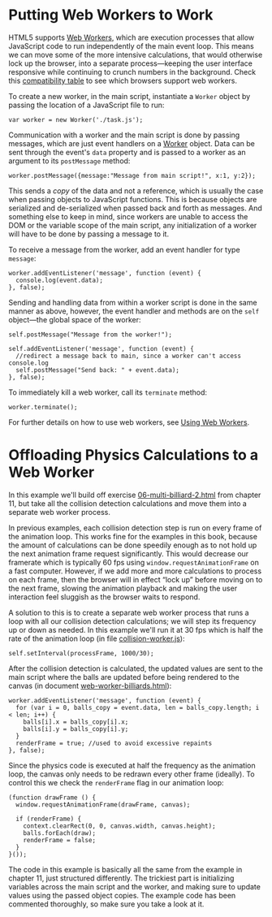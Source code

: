 # Putting Web Workers to Work

HTML5 supports [Web Workers](http://www.w3.org/TR/workers/),
which are execution processes that allow JavaScript code to run
independently of the main event loop. This means we can move
some of the more intensive calculations, that would
otherwise lock up the browser, into a separate
process—keeping the user interface responsive while
continuing to crunch numbers in the background. Check this
[compatibility table](http://caniuse.com/webworkers) to see
which browsers support web workers.

To create a new worker, in the main script, instantiate a
`Worker` object by passing the location of a JavaScript file to run:

    var worker = new Worker('./task.js');

Communication with a worker and the main script is done by
passing messages, which are just event handlers on a [Worker](https://developer.mozilla.org/En/DOM/Worker)
object. Data can be sent through the event's `data` property
and is passed to a worker as an argument to its `postMessage` method:

    worker.postMessage({message:"Message from main script!", x:1, y:2});

This sends a *copy* of the data and not a reference, which
is usually the case when passing objects to JavaScript
functions. This is because objects are serialized and
de-serialized when passed back and forth as
messages. And something else to keep in mind, since workers
are unable to access the DOM or the variable scope of the
main script, any initialization of a worker will have to be
done by passing a message to it.

To receive a message from the worker, add an event handler
for type `message`:

    worker.addEventListener('message', function (event) {
      console.log(event.data);
    }, false);

Sending and handling data from within a worker script is
done in the same manner as above, however, the event handler
and methods are on the `self` object—the global space of the worker:

    self.postMessage("Message from the worker!");
    
    self.addEventListener('message', function (event) {
      //redirect a message back to main, since a worker can't access console.log
      self.postMessage("Send back: " + event.data);
    }, false);

To immediately kill a web worker, call its `terminate` method:

    worker.terminate();

For further details on how to use web workers, see
[Using Web Workers](https://developer.mozilla.org/En/Using_web_workers).

# Offloading Physics Calculations to a Web Worker

In this example we'll build off exercise
[06-multi-billiard-2.html](https://github.com/lamberta/html5-animation/blob/master/examples/ch11/06-multi-billiard-2.html)
from chapter 11, but take all the collision detection
calculations and move them into a separate web worker
process.

In previous examples, each collision detection step is run
on every frame of the animation loop. This works fine for the
examples in this book, because the amount of calculations
can be done speedily enough as to not hold up the next
animation frame request significantly. This would decrease our
framerate which is typically 60 fps using
`window.requestAnimationFrame` on a fast computer. However,
if we add more and more calculations to process on each
frame, then the browser will in effect “lock up” before
moving on to the next frame, slowing the animation playback
and making the user interaction feel sluggish as the browser
waits to respond.

A solution to this is to create a separate web worker
process that runs a loop with all our collision detection
calculations; we will step its frequency up or down as
needed. In this example we'll run it at 30 fps which is half
the rate of the animation loop (in file
[collision-worker.js](https://github.com/lamberta/html5-animation/blob/master/xtras/web-workers/collision-worker.js)):

    self.setInterval(processFrame, 1000/30);

After the collision detection is calculated, the updated values are
sent to the main script where the balls are updated before being
rendered to the canvas (in document
[web-worker-billiards.html](https://github.com/lamberta/html5-animation/blob/master/xtras/web-workers/web-worker-billiards.html)):

    worker.addEventListener('message', function (event) {
      for (var i = 0, balls_copy = event.data, len = balls_copy.length; i < len; i++) {
        balls[i].x = balls_copy[i].x;
        balls[i].y = balls_copy[i].y;
      }
      renderFrame = true; //used to avoid excessive repaints
    }, false);

Since the physics code is executed at half the frequency as
the animation loop, the canvas only needs to be redrawn
every other frame (ideally). To control this we check the
`renderFrame` flag in our animation loop:

    (function drawFrame () {
      window.requestAnimationFrame(drawFrame, canvas);
      
      if (renderFrame) {
        context.clearRect(0, 0, canvas.width, canvas.height);
        balls.forEach(draw);
        renderFrame = false;
      }
    }());

The code in this example is basically all the same from the
example in chapter 11, just structured differently. The
trickiest part is initializing variables across the main
script and the worker, and making sure to update values
using the passed object copies. The example code has been
commented thoroughly, so make sure you take a look at it.
